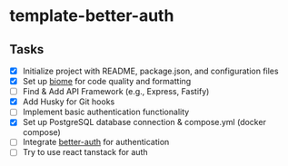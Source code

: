 # template-better-auth

## Tasks

- [x] Initialize project with README, package.json, and configuration files
- [x] Set up [biome](https://biomejs.dev/linter/) for code quality and formatting
- [ ] Find & Add API Framework (e.g., Express, Fastify)
- [x] Add Husky for Git hooks
- [ ] Implement basic authentication functionality
- [x] Set up PostgreSQL database connection & compose.yml (docker compose)
- [ ] Integrate [better-auth](https://github.com/your-org/better-auth) for authentication
- [ ] Try to use react tanstack for auth

